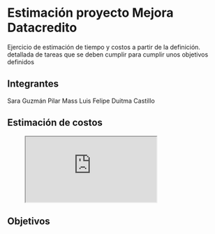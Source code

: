 # Estimación proyecto Mejora Datacredito
Ejercicio de estimación de tiempo y costos a partir de la definición. detallada de tareas que se deben cumplir para cumplir unos objetivos definidos
## Integrantes
Sara Guzmán 
Pilar Mass
Luis Felipe Duitma Castillo

## Estimación de costos

<figure class="video_container">
<iframe src="https://docs.google.com/spreadsheets/d/e/2PACX-1vTCDBuZT5UsMydfEr-azfYggu1OrEt0Qao2rUBd4FD_a2FrABE5U5MOl6FfFGvlsVfSg0cdAErKfOd5/pubhtml?widget=true&amp;headers=false"> </iframe>
</figure>

## Objetivos
